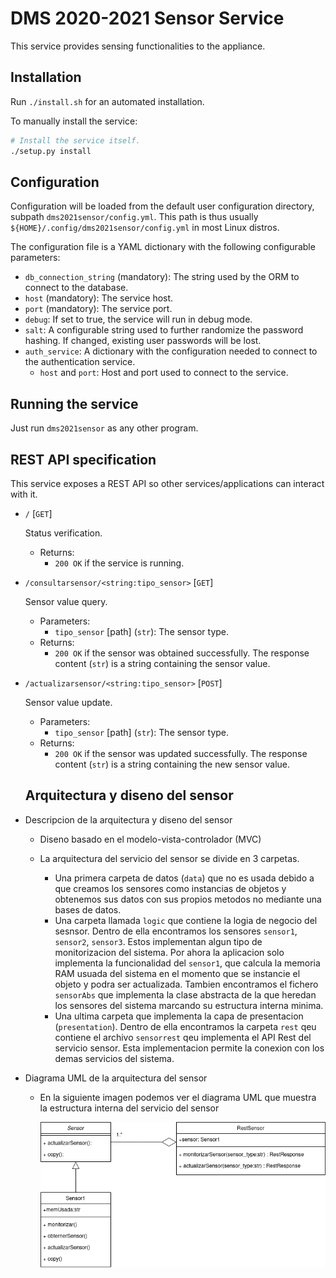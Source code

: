# DMS 2020-2021 Sensor Service

This service provides sensing functionalities to the appliance.

## Installation

Run `./install.sh` for an automated installation.

To manually install the service:

```bash
# Install the service itself.
./setup.py install
```

## Configuration

Configuration will be loaded from the default user configuration directory, subpath `dms2021sensor/config.yml`. This path is thus usually `${HOME}/.config/dms2021sensor/config.yml` in most Linux distros.

The configuration file is a YAML dictionary with the following configurable parameters:

- `db_connection_string` (mandatory): The string used by the ORM to connect to the database.
- `host` (mandatory): The service host.
- `port` (mandatory): The service port.
- `debug`: If set to true, the service will run in debug mode.
- `salt`: A configurable string used to further randomize the password hashing. If changed, existing user passwords will be lost.
- `auth_service`: A dictionary with the configuration needed to connect to the authentication service.
  - `host` and `port`: Host and port used to connect to the service.

## Running the service

Just run `dms2021sensor` as any other program.

## REST API specification

This service exposes a REST API so other services/applications can interact with it.

- `/` [`GET`]

  Status verification.
  - Returns:
    - `200 OK` if the service is running.
- `/consultarsensor/<string:tipo_sensor>` [`GET`]

  Sensor value query.
  - Parameters:
    - `tipo_sensor` [path] (`str`): The sensor type.
  - Returns:
    - `200 OK` if the sensor was obtained successfully. The response content (`str`) is a string containing the sensor value.
- `/actualizarsensor/<string:tipo_sensor>` [`POST`]

  Sensor value update.
  - Parameters:
    - `tipo_sensor` [path] (`str`): The sensor type.
  - Returns:
    - `200 OK` if the sensor was updated successfully. The response content (`str`) is a string containing the new sensor value.
  
  ## Arquitectura y diseno del sensor

- Descripcion de la arquitectura y diseno del sensor
  
  - Diseno basado en el modelo-vista-controlador (MVC)
  
  - La arquitectura del servicio del sensor se divide en 3 carpetas. 
    - Una primera carpeta de datos (`data`) que no es usada debido a que creamos los sensores como instancias de objetos y obtenemos sus datos con sus propios metodos no mediante una bases de datos.
    - Una carpeta llamada `logic` que contiene la logia de negocio del sesnsor. Dentro de ella encontramos los sensores `sensor1`, `sensor2`, `sensor3`. Estos implementan algun tipo de monitorizacion del sistema. Por ahora la aplicacion solo implementa la funcionalidad del `sensor1`, que calcula la memoria RAM usuada del sistema en el momento que se instancie el objeto y podra ser actualizada. Tambien encontramos el fichero `sensorAbs` que implementa la clase abstracta de la que heredan los sensores del sistema marcando su estructura interna minima.
    - Una ultima carpeta que implementa la capa de presentacion (`presentation`). Dentro de ella encontramos la carpeta `rest` qeu contiene el archivo `sensorrest` qeu implementa el API Rest del servicio sensor. Esta implementacion permite la conexion con los demas servicios del sistema.
  
- Diagrama UML de la arquitectura del sensor
  - En la siguiente imagen podemos ver el diagrama UML que muestra la estructura interna del servicio del sensor

      ![Alt text](Diagrama_Sensor.png?raw=true "Optional Title")